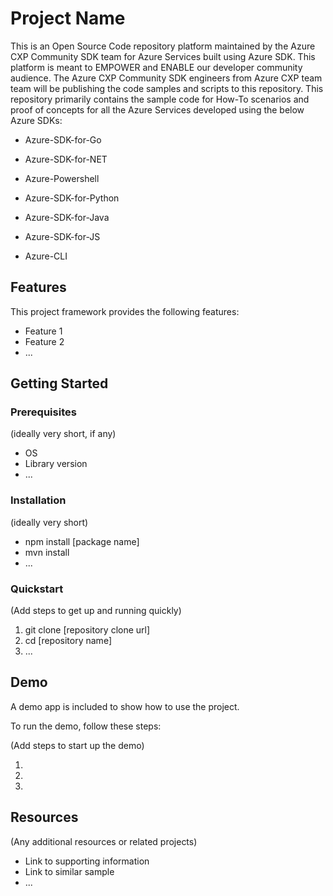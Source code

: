 # Project Name

This is an Open Source Code repository platform maintained by the Azure CXP Community SDK team for Azure Services built using Azure SDK. This platform is meant to EMPOWER and ENABLE our developer community audience. The Azure CXP Community SDK engineers from Azure CXP team team will be publishing the code samples and scripts to this repository. This repository primarily contains the sample code for How-To scenarios and proof of concepts for all the Azure Services developed using the below Azure SDKs:

* Azure-SDK-for-Go

* Azure-SDK-for-NET

* Azure-Powershell

* Azure-SDK-for-Python

* Azure-SDK-for-Java

* Azure-SDK-for-JS

* Azure-CLI

## Features

This project framework provides the following features:

* Feature 1
* Feature 2
* ...

## Getting Started

### Prerequisites

(ideally very short, if any)

- OS
- Library version
- ...

### Installation

(ideally very short)

- npm install [package name]
- mvn install
- ...

### Quickstart
(Add steps to get up and running quickly)

1. git clone [repository clone url]
2. cd [repository name]
3. ...


## Demo

A demo app is included to show how to use the project.

To run the demo, follow these steps:

(Add steps to start up the demo)

1.
2.
3.

## Resources

(Any additional resources or related projects)

- Link to supporting information
- Link to similar sample
- ...
